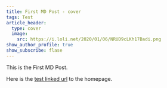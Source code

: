 ```yaml
---
title: First MD Post - cover
tags: Test
article_header:
  type: cover
  image:
    src: https://i.loli.net/2020/01/06/NRUD9cLKh17Badi.png
show_author_profile: true
show_subscribe: flase
---
```


This is the First MD Post.

Here is the [test linked url](https://zmei.moe) to the homepage.